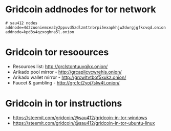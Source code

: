 # Gridcoin addnodes for tor network
```
# sau412 nodes
addnode=4d2zuoniemcea2y2ppuvd5zdlzmttnbrpi5exapkhjw2dwrgjgfkcvqd.onion
addnode=kpd3s4qzxoghna5l.onion
```

# Gridcoin tor resoources
* Resources list: http://grclstontuuyqjkx.onion/
* Arikado pool mirror - http://grcaplicvcwrehis.onion/
* Arikado wallet mirror - http://grcwltvtbof5xukz.onion/
* Faucet & gambling - http://grcfct2yoj7slw4t.onion/

# Gridcoin in tor instructions
* https://steemit.com/gridcoin/@sau412/gridcoin-in-tor-windows
* https://steemit.com/gridcoin/@sau412/gridcoin-in-tor-ubuntu-linux

